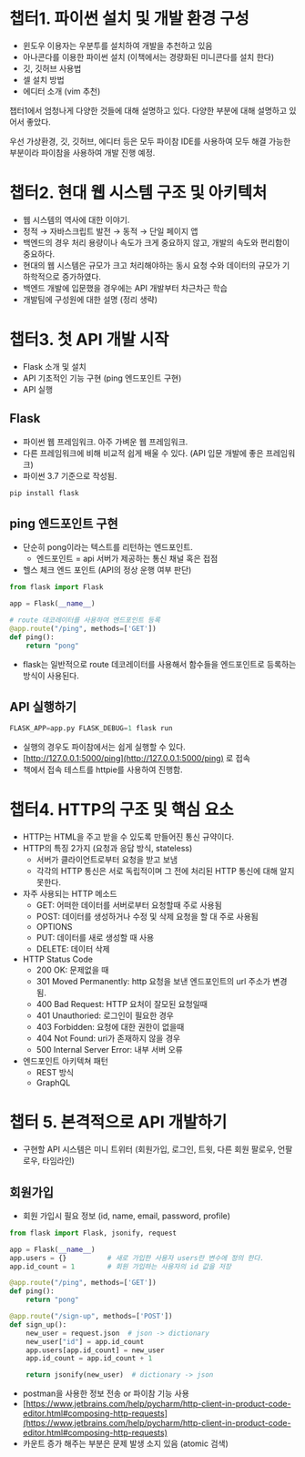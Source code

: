 # 챕터1. 파이썬 설치 및 개발 환경 구성

- 윈도우 이용자는 우분투를 설치하여 개발을 추천하고 있음
- 아나콘다를 이용한 파이썬 설치 (이책에서는 경량화된 미니콘다를 설치 한다)
- 깃, 깃허브 사용법
- 셀 설치 방법
- 에디터 소개 (vim 추천)

챕터1에서 엄청나게 다양한 것들에 대해 설명하고 있다. 다양한 부분에 대해 설명하고 있어서 좋았다.

우선 가상환경, 깃, 깃허브, 에디터 등은 모두 파이참 IDE를 사용하여 모두 해결 가능한 부분이라 파이참을 사용하여 개발 진행 예정.

# 챕터2. 현대 웹 시스템 구조 및 아키텍처

- 웹 시스템의 역사에 대한 이야기.
- 정적 → 자바스크립트 발전 → 동적 → 단일 페이지 앱
- 백엔드의 경우 처리 용량이나 속도가 크게 중요하지 않고, 개발의 속도와 편리함이 중요하다.
- 현대의 웹 시스템은 규모가 크고 처리해야하는 동시 요청 수와 데이터의 규모가 기하학적으로 증가하였다.
- 백엔드 개발에 입문했을 경우에는 API 개발부터 차근차근 학습
- 개발팀에 구성원에 대한 설명 (정리 생략)

# 챕터3. 첫 API 개발 시작

- Flask 소개 및 설치
- API 기초적인 기능 구현 (ping 엔드포인트 구현)
- API 실행

## Flask

- 파이썬 웹 프레임워크. 아주 가벼운 웹 프레임워크.
- 다른 프레임워크에 비해 비교적 쉽게 배울 수 있다. (API 입문 개발에 좋은 프레임워크)
- 파이썬 3.7 기준으로 작성됨.

```bash
pip install flask
```

## ping 엔드포인트 구현

- 단순히 pong이라는 텍스트를 리턴하는 엔드포인트.
    - 엔드포인트 = api 서버가 제공하는 통신 채널 혹은 접점
- 헬스 체크 엔드 포인트 (API의 정상 운행 여부 판단)

```python
from flask import Flask

app = Flask(__name__)

# route 데코레이터를 사용하여 엔드포인트 등록
@app.route("/ping", methods=['GET'])
def ping():
    return "pong"
```

- flask는 일반적으로 route 데코레이터를 사용해서 함수들을 엔드포인트로 등록하는 방식이 사용된다.

## API 실행하기

```python
FLASK_APP=app.py FLASK_DEBUG=1 flask run
```

- 실행의 경우도 파이참에서는 쉽게 실행할 수 있다.
- [http://127.0.0.1:5000/ping](http://127.0.0.1:5000/ping) 로 접속
- 책에서 접속 테스트를 httpie를 사용하여 진행함.

# 챕터4. HTTP의 구조 및 핵심 요소

- HTTP는 HTML을 주고 받을 수 있도록 만들어진 통신 규약이다.
- HTTP의 특징 2가지 (요청과 응답 방식, stateless)
    - 서버가 클라이언트로부터 요청을 받고 보냄
    - 각각의 HTTP 통신은 서로 독립적이며 그 전에 처리된 HTTP 통신에 대해 알지 못한다.
- 자주 사용되는 HTTP 메소드
    - GET: 어떠한 데이터를 서버로부터 요청할때 주로 사용됨
    - POST: 데이터를 생성하거나 수정 및 삭제 요청을 할 대 주로 사용됨
    - OPTIONS
    - PUT: 데이터를 새로 생성할 때 사용
    - DELETE: 데이터 삭제
- HTTP Status Code
    - 200 OK: 문제없을 때
    - 301 Moved Permanently: http 요청을 보낸 엔드포인트의 url 주소가 변경 됨.
    - 400 Bad Request: HTTP 요처이 잘모된 요청일때
    - 401 Unauthoried: 로그인이 필요한 경우
    - 403 Forbidden: 요청에 대한 권한이 없을때
    - 404 Not Found: uri가 존재하지 않을 경우
    - 500 Internal Server Error: 내부 서버 오류
- 엔드포인트 아키텍쳐 패턴
    - REST 방식
    - GraphQL
  
# 챕터 5. 본격적으로 API 개발하기

- 구현할 API 시스템은 미니 트위터 (회원가입, 로그인, 트윗, 다른 회원 팔로우, 언팔로우, 타임라인)

## 회원가입

- 회원 가입시 필요 정보 (id, name, email, password, profile)

```python
from flask import Flask, jsonify, request

app = Flask(__name__)
app.users = {}          # 새로 가입한 사용자 users란 변수에 정의 한다.
app.id_count = 1        # 회원 가입하는 사용자의 id 값을 저장

@app.route("/ping", methods=['GET'])
def ping():
    return "pong"

@app.route("/sign-up", methods=['POST'])
def sign_up():
    new_user = request.json  # json -> dictionary
    new_user["id"] = app.id_count
    app.users[app.id_count] = new_user
    app.id_count = app.id_count + 1

    return jsonify(new_user)  # dictionary -> json
```

- postman을 사용한 정보 전송 or 파이참 기능 사용
- [https://www.jetbrains.com/help/pycharm/http-client-in-product-code-editor.html#composing-http-requests](https://www.jetbrains.com/help/pycharm/http-client-in-product-code-editor.html#composing-http-requests)
- 카운트 증가 해주는 부분은 문제 발생 소지 있음 (atomic 검색)
